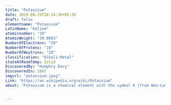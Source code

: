 ```yaml
---
title: "Potassium"
date: 2019-08-25T18:24:36+05:30
draft: false
elementname: "Potassium"
LatinName: "Kalium"
atomicnumber: "19"
AtomicWeight: "39.0983"
NumberOfElectrons: "19"
NumberOfProtons: "19"
NumberOfNeutrons: "20" 
classification: "Alkali-Metal"
stateAtRoomTemp: Solid
DiscoveredBy: "Humphry Davy" 
DiscoveredIn: 1807
imgurl: "potassium.jpeg"
Link: "https://en.wikipedia.org/wiki/Potassium"
about: "Potassium is a chemical element with the symbol K (from Neo-Latin kalium) and atomic number 19. Potassium is a silvery-white metal that is soft enough to be cut with a knife with little force. Potassium metal reacts rapidly with atmospheric oxygen to form flaky white potassium peroxide in only seconds of exposure. It was first isolated from potash, the ashes of plants, from which its name derives. In the periodic table, potassium is one of the alkali metals, all of which have a single valence electron in the outer electron shell, that is easily removed to create an ion with a positive charge – a cation, that combines with anions to form salts. Potassium in nature occurs only in ionic salts. Elemental potassium reacts vigorously with water, generating sufficient heat to ignite hydrogen emitted in the reaction, and burning with a lilac-colored flame. It is found dissolved in sea water, and occurs in many minerals such as orthoclase, a common constituent of granites and other igneous rocks."


---
```


